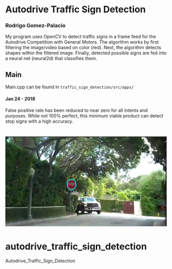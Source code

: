 # Autodrive Traffic Sign Detection
### Rodrigo Gomez-Palacio

My program uses OpenCV to detect traffic signs in a frame feed for the Autodrive Competition with General Motors. The algorithm works by first filtering the image/video based on color (red). Next, the algorithm detects shapes within the filtered image. Finally, detected possible signs are fed into a neural net (neural2d) that classifies them. 

## Main
Main.cpp can be found in `traffic_sign_detection/src/apps/`

#### Jan 24 - 2018
False positive rate has been reduced to near zero for all intents and purposes. While not 100% perfect, this minimum viable product can detect stop signs with a high accuracy.

![Alt text](screencapture.png?raw=true "Title")
=======
# autodrive_traffic_sign_detection
Autodrive_Traffic_Sign_Detection
